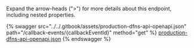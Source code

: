 Expand the arrow-heads (">") for more details about this endpoint, including nested properties.  

 {% swagger src="../../.gitbook/assets/production-dfns-api-openapi.json" path="/callback-events/{callbackEventId}" method="get" %}
[production-dfns-api-openapi.json](../../.gitbook/assets/production-dfns-api-openapi.json)
{% endswagger %}
